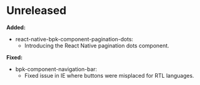 # Unreleased

**Added:**
- react-native-bpk-component-pagination-dots:
  - Introducing the React Native pagination dots component.

**Fixed:**
- bpk-component-navigation-bar:
  - Fixed issue in IE where buttons were misplaced for RTL languages.
